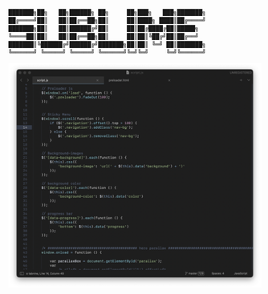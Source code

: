 ```
███████╗██╗   ██╗██████╗ ██╗     ██╗███╗   ███╗███████╗
██╔════╝██║   ██║██╔══██╗██║     ██║████╗ ████║██╔════╝
███████╗██║   ██║██████╔╝██║     ██║██╔████╔██║█████╗  
╚════██║██║   ██║██╔══██╗██║     ██║██║╚██╔╝██║██╔══╝  
███████║╚██████╔╝██████╔╝███████╗██║██║ ╚═╝ ██║███████╗
╚══════╝ ╚═════╝ ╚═════╝ ╚══════╝╚═╝╚═╝     ╚═╝╚══════╝
```

![](https://raw.githubusercontent.com/jimsaun/files/main/dotfiles/sublime/preview.png)